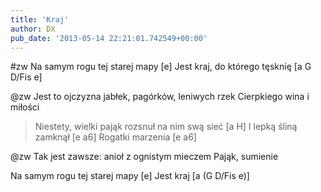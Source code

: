 ```yaml
---
title: 'Kraj'
author: DX
pub_date: '2013-05-14 22:21:01.742549+00:00'
---
```


#zw
Na samym rogu tej starej mapy [e]
Jest kraj, do którego tęsknię [a G D/Fis e]

@zw
Jest to ojczyzna jabłek, pagórków, leniwych rzek
Cierpkiego wina i miłości

>Niestety, wielki pająk rozsnuł na nim swą sieć [a H]
>I lepką śliną zamknął [e a6]
>Rogatki marzenia [e a6]

@zw
Tak jest zawsze: anioł z ognistym mieczem
Pająk, sumienie

Na samym rogu tej starej mapy [e]
Jest kraj [a (G D/Fis e)]